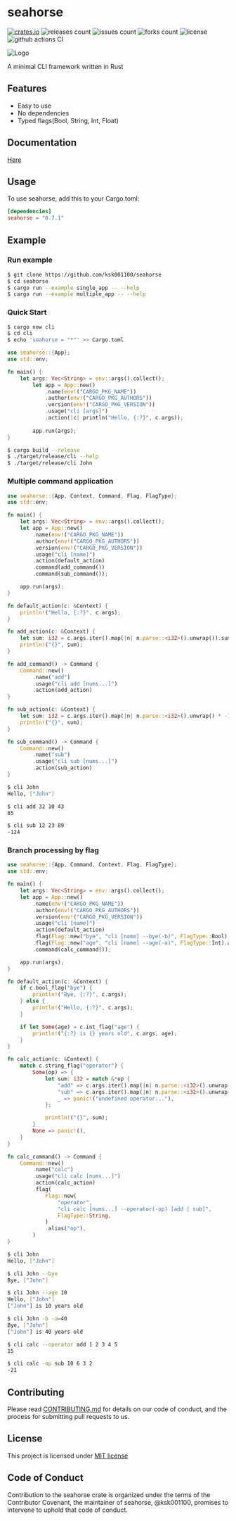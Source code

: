 # seahorse

[![crates.io](https://img.shields.io/crates/v/seahorse.svg)](https://crates.io/crates/seahorse)
![releases count](https://img.shields.io/github/release/ksk001100/seahorse.svg)
![issues count](https://img.shields.io/github/issues/ksk001100/seahorse.svg)
![forks count](https://img.shields.io/github/forks/ksk001100/seahorse.svg)
![license](https://img.shields.io/github/license/ksk001100/seahorse.svg)
![github actions CI](https://github.com/ksk001100/seahorse/workflows/CI/badge.svg?branch=master)

![Logo](https://repository-images.githubusercontent.com/226840735/d3e77500-51a0-11ea-845e-3cc87714278b)

A minimal CLI framework written in Rust

## Features
- Easy to use
- No dependencies
- Typed flags(Bool, String, Int, Float)

## Documentation
[Here](https://docs.rs/seahorse)

## Usage
To use seahorse, add this to your Cargo.toml:

```toml
[dependencies]
seahorse = "0.7.1"
```

## Example

### Run example

```bash
$ git clone https://github.com/ksk001100/seahorse
$ cd seahorse
$ cargo run --example single_app -- --help
$ cargo run --example multiple_app -- --help
```

### Quick Start

```bash
$ cargo new cli
$ cd cli
$ echo 'seahorse = "*"' >> Cargo.toml
```

```rust
use seahorse::{App};
use std::env;

fn main() {
    let args: Vec<String> = env::args().collect();
        let app = App::new()
            .name(env!("CARGO_PKG_NAME"))
            .author(env!("CARGO_PKG_AUTHORS"))
            .version(env!("CARGO_PKG_VERSION"))
            .usage("cli [args]")
            .action(|c| println("Hello, {:?}", c.args));
    
        app.run(args);
}
```

```bash
$ cargo build --release
$ ./target/release/cli --help
$ ./target/release/cli John
```

### Multiple command application
```rust
use seahorse::{App, Context, Command, Flag, FlagType};
use std::env;

fn main() {
    let args: Vec<String> = env::args().collect();
    let app = App::new()
        .name(env!("CARGO_PKG_NAME"))
        .author(env!("CARGO_PKG_AUTHORS"))
        .version(env!("CARGO_PKG_VERSION"))
        .usage("cli [name]")
        .action(default_action)
        .command(add_command())
        .command(sub_command());

    app.run(args);
}

fn default_action(c: &Context) {
    println!("Hello, {:?}", c.args);
}

fn add_action(c: &Context) {
    let sum: i32 = c.args.iter().map(|n| n.parse::<i32>().unwrap()).sum();
    println!("{}", sum);
}

fn add_command() -> Command {
    Command::new()
        .name("add")
        .usage("cli add [nums...]")
        .action(add_action)
}

fn sub_action(c: &Context) {
    let sum: i32 = c.args.iter().map(|n| n.parse::<i32>().unwrap() * -1).sum();
    println!("{}", sum);
}

fn sub_command() -> Command {
    Command::new()
        .name("sub")
        .usage("cli sub [nums...]")
        .action(sub_action)
}
```

```bash
$ cli John
Hello, ["John"]

$ cli add 32 10 43
85

$ cli sub 12 23 89
-124
```

### Branch processing by flag

```rust
use seahorse::{App, Command, Context, Flag, FlagType};
use std::env;

fn main() {
    let args: Vec<String> = env::args().collect();
    let app = App::new()
        .name(env!("CARGO_PKG_NAME"))
        .author(env!("CARGO_PKG_AUTHORS"))
        .version(env!("CARGO_PKG_VERSION"))
        .usage("cli [name]")
        .action(default_action)
        .flag(Flag::new("bye", "cli [name] --bye(-b)", FlagType::Bool).alias("b"))
        .flag(Flag::new("age", "cli [name] --age(-a)", FlagType::Int).alias("a"))
        .command(calc_command());

    app.run(args);
}

fn default_action(c: &Context) {
    if c.bool_flag("bye") {
        println!("Bye, {:?}", c.args);
    } else {
        println!("Hello, {:?}", c.args);
    }

    if let Some(age) = c.int_flag("age") {
        println!("{:?} is {} years old", c.args, age);
    }
}

fn calc_action(c: &Context) {
    match c.string_flag("operator") {
        Some(op) => {
            let sum: i32 = match &*op {
                "add" => c.args.iter().map(|n| n.parse::<i32>().unwrap()).sum(),
                "sub" => c.args.iter().map(|n| n.parse::<i32>().unwrap() * -1).sum(),
                _ => panic!("undefined operator..."),
            };

            println!("{}", sum);
        }
        None => panic!(),
    }
}

fn calc_command() -> Command {
    Command::new()
        .name("calc")
        .usage("cli calc [nums...]")
        .action(calc_action)
        .flag(
            Flag::new(
                "operator",
                "cli calc [nums...] --operator(-op) [add | sub]",
                FlagType::String,
            )
            .alias("op"),
        )
}
```

```bash
$ cli John
Hello, ["John"]

$ cli John --bye
Bye, ["John"]

$ cli John --age 10
Hello, ["John"]
["John"] is 10 years old

$ cli John -b -a=40
Bye, ["John"]
["John"] is 40 years old

$ cli calc --operator add 1 2 3 4 5
15

$ cli calc -op sub 10 6 3 2
-21
```

## Contributing
Please read [CONTRIBUTING.md](.github/CONTRIBUTING.md) for details on our code of conduct, and the process for submitting pull requests to us.

## License
This project is licensed under [MIT license](LICENSE)

## Code of Conduct
Contribution to the seahorse crate is organized under the terms of the Contributor Covenant, the maintainer of seahorse, @ksk001100, promises to intervene to uphold that code of conduct.
